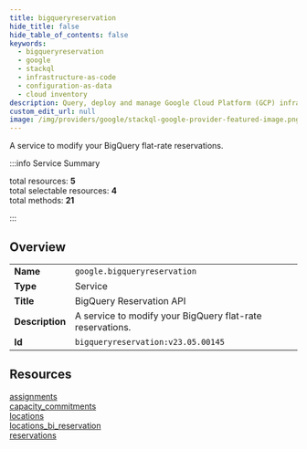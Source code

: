 ```yaml
---
title: bigqueryreservation
hide_title: false
hide_table_of_contents: false
keywords:
  - bigqueryreservation
  - google
  - stackql
  - infrastructure-as-code
  - configuration-as-data
  - cloud inventory
description: Query, deploy and manage Google Cloud Platform (GCP) infrastructure and resources using SQL
custom_edit_url: null
image: /img/providers/google/stackql-google-provider-featured-image.png
---
```

A service to modify your BigQuery flat-rate reservations.  
    
:::info Service Summary

<div class="row">
<div class="providerDocColumn">
<span>total resources:&nbsp;<b>5</b></span><br />
<span>total selectable resources:&nbsp;<b>4</b></span><br />
<span>total methods:&nbsp;<b>21</b></span><br />
</div>
</div>

:::

## Overview
<table><tbody>
<tr><td><b>Name</b></td><td><code>google.bigqueryreservation</code></td></tr>
<tr><td><b>Type</b></td><td>Service</td></tr>
<tr><td><b>Title</b></td><td>BigQuery Reservation API</td></tr>
<tr><td><b>Description</b></td><td>A service to modify your BigQuery flat-rate reservations.</td></tr>
<tr><td><b>Id</b></td><td><code>bigqueryreservation:v23.05.00145</code></td></tr>
</tbody></table>

## Resources
<div class="row">
<div class="providerDocColumn">
<a href="/providers/google/bigqueryreservation/assignments/">assignments</a><br />
<a href="/providers/google/bigqueryreservation/capacity_commitments/">capacity_commitments</a><br />
<a href="/providers/google/bigqueryreservation/locations/">locations</a><br />
</div>
<div class="providerDocColumn">
<a href="/providers/google/bigqueryreservation/locations_bi_reservation/">locations_bi_reservation</a><br />
<a href="/providers/google/bigqueryreservation/reservations/">reservations</a><br />
</div>
</div>
